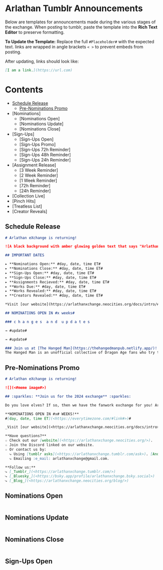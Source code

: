 # Arlathan Tumblr Announcements

Below are templates for announcements made during the various stages of the
exchange. When posting to tumblr, paste the template into the **Rich Text Editor** to preserve formatting.

**To Update the Template:** Replace the full `#Placeholder#` with the expected
text. links are wrapped in angle brackets `< >` to prevent embeds from posting.

After updating, links should look like:

```markdown
[I am a link.](https://url.com)
```

# Contents

- [Schedule Release](./Tumblr%20Announcements.md#schedule%20release)
  - [Pre-Nominations Promo](./Tumblr%20Announcements.md#pre-nominations%20promo)
- [Nominations]
  - [Nominations Open]
  - [Nominations Update]
  - [Nominations Close]
- [Sign-Ups]
  - [Sign-Ups Open]
  - [Sign-Ups Promo]
  - [Sign-Ups 72h Reminder]
  - [Sign-Ups 48h Reminder]
  - [Sign-Ups 24h Reminder]
- [Assignment Release]
  - [3 Week Reminder]
  - [2 Week Reminder]
  - [1 Week Reminder]
  - [72h Reminder]
  - [24h Reminder]
- [Collection Live]
- [Pinch Hits]
- [Treatless List]
- [Creator Reveals]

## Schedule Release
```markdown
# Arlathan eXchange is returning!

![A black background with amber glowing golden text that says "Arlathan eXchange" in a script font which is decorated with leaves. A golden magical light flies around the text wrapping around it and sparkling as if by magic.](https://github.com/enigmalea/mod-handbook/blob/main/Images/Banners%20and%20Ads/Arlathan%20eXchange/AdMain.gif?raw=true)

## IMPORTANT DATES

▸ **Nominations Open:** #day, date, time ET#
▸ **Nominations Close:** #day, date, time ET#
▸ **Sign-Ups Open:** #day, date, time ET#
▸ **Sign-Ups Close:** #day, date, time ET#
▸ **Assignments Recieved:** #day, date, time ET#
▸ **Works Due:** #day, date, time ET#
▸ **Works Revealed:** #day, date, time ET#
▸ **Creators Revealed:** #day, date, time ET#

*Visit [our website](https://arlathanxchange.neocities.org/docs/intro/#schedule) to see the above schedule in your local time.*

## NOMINATIONS OPEN IN #x weeks#

### c h a n g e s  a n d  u p d a t e s

→ #update#

→ #update#

### Join us at [The Hanged Man](https://thehangedmanpub.netlify.app/)!
The Hanged Man is an unofficial collective of Dragon Age fans who try to make a positive difference in the fandom community by giving fans a place to chat, share and create content, and interact. You can read more on [our website](https://arlathanxchange.neocities.org/mod).
```

## Pre-Nominations Promo
```markdown
# Arlathan eXchange is returning!

![](<#meme image#>)

## :sparkles: **Join us for the 2024 exchange** :sparkles:

Do you love elves? If so, then we have the fanwork exchange for you! Arlathan Exchange is a celebration of Elvhen characters and is open to gen fic, ships, or solo/introspective pieces that focus on elfy goodness, whether that’s Dalish, city, or even Evanuris.

**NOMINATIONS OPEN IN #x# WEEKS!**
#[day, date, time ET](<https://everytimezone.com/#link#>)#

_Visit [our website](<https://arlathanxchange.neocities.org/docs/intro>) to see the full schedule and details._

**Have questions?**
☆ Check out our [website](<https://arlathanxchange.neocities.org/>).
☆ Join the Discord linked on our website.
☆ Or contact us by:
  ⤷ Using [tumblr asks](<https://arlathanxchange.tumblr.com/ask>). [Anon is on!]
  ⤷ Emailing :e_mail: arlathanxchange@gmail.com.

**Follow us:**
⤷ [_Tumblr_](<https://arlathanxchange.tumblr.com/>)
⤷ [_Bluesky_](<https://bsky.app/profile/arlathanxchange.bsky.social>)
⤷ [_Blog_](<https://arlathanxchange.neocities.org/blog/>)
```

## Nominations Open
```markdown
```

## Nominations Update
```markdown
```

## Nominations Close
```markdown
```

## Sign-Ups Open
```markdown
```

